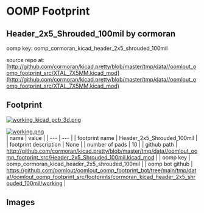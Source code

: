 # OOMP Footprint  
## Header_2x5_Shrouded_100mil  by cormoran  
  
oomp key: oomp_cormoran_kicad_header_2x5_shrouded_100mil  
  
source repo at: [http://github.com/cormoran/kicad.pretty/blob/master/tmp/data//oomlout_oomp_footprint_src/XTAL_7X5MM.kicad_mod](http://github.com/cormoran/kicad.pretty/blob/master/tmp/data//oomlout_oomp_footprint_src/XTAL_7X5MM.kicad_mod)  
## Footprint  
  
[![working_kicad_pcb_3d.png](working_kicad_pcb_3d_600.png)](working_kicad_pcb_3d.png)  
  
[![working.png](working_600.png)](working.png)  
| name | value | 
| --- | --- | 
| footprint name | Header_2x5_Shrouded_100mil | 
| footprint description | None | 
| number of pads | 10 | 
| github path | http://github.com/cormoran/kicad.pretty/blob/master/tmp/data//oomlout_oomp_footprint_src/Header_2x5_Shrouded_100mil.kicad_mod | 
| oomp key | oomp_cormoran_kicad_header_2x5_shrouded_100mil | 
| oomp bot github | https://github.com/oomlout/oomlout_oomp_footprint_bot/tree/main/tmp/data//oomlout_oomp_footprint_src/footprints/cormoran_kicad_header_2x5_shrouded_100mil/working | 
## Images  
